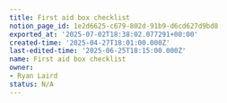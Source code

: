 ```yaml
---
title: First aid box checklist
notion_page_id: 1e2d6625-c679-802d-91b9-d6cd627d9bd8
exported_at: '2025-07-02T18:38:02.077291+00:00'
created-time: '2025-04-27T18:01:00.000Z'
last-edited-time: '2025-06-25T18:15:00.000Z'
name: First aid box checklist
owner:
- Ryan Laird
status: N/A
---
```


